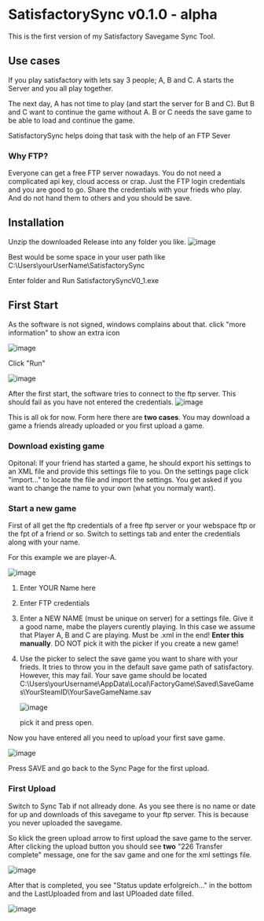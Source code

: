 # SatisfactorySync v0.1.0 - alpha

This is the first version of my Satisfactory Savegame Sync Tool.

## Use cases
If you play satisfactory with lets say 3 people; A, B and C.
A starts the Server and you all play together. 

The next day, A has not time to play (and start the server for B and C).
But B and C want to continue the game without A.
B or C needs the save game to be able to load and continue the game.

SatisfactorySync helps doing that task with the help of an FTP Sever

### Why FTP?
Everyone can get a free FTP server nowadays. You do not need a complicated api key, cloud access or crap.
Just the FTP login credentials and you are good to go. Share the credentials with your frieds who play.
And do not hand them to others and you should be save.

## Installation
Unzip the downloaded Release into any folder you like.
![image](https://github.com/user-attachments/assets/6b1aeb6a-da5f-412e-940d-48dd7c6e26b9)

Best would be some space in your user path like C:\Users\yourUserName\SatisfactorySync

Enter folder and Run SatisfactorySyncV0_1.exe

## First Start
As the software is not signed, windows complains about that.
click "more information" to show an extra icon

![image](https://github.com/user-attachments/assets/2d91886b-d9a8-4597-add9-6dde925f5b6c)


Click "Run"

![image](https://github.com/user-attachments/assets/688d3f2b-766c-43fa-be1e-91aa4e81ca18)


After the first start, the software tries to connect to the ftp server.
This should fail as you have not entered the credentials.
![image](https://github.com/user-attachments/assets/89154c84-d415-4785-9e71-c6c04278024f)


This is all ok for now.
Form here there are **two cases**. You may download a game a friends already uploaded or you first upload a game.

### Download existing game

Opitonal:
If your friend has started a game, he should export his settings to an XML file and provide this settings file to you.
On the settings page click "import..." to locate the file and import the settings. 
You get asked if you want to change the name to your own (what you normaly want).

### Start a new game
First of all get the ftp credentials of a free ftp server or your webspace ftp or the fpt of a friend or so.
Switch to settings tab and enter the credentials along with your name.

For this example we are player-A.

![image](https://github.com/user-attachments/assets/d322b952-db0d-45e0-ac99-8a06fe13cf4f)

1. Enter YOUR Name here
2. Enter FTP credentials
3. Enter a NEW NAME (must be unique on server) for a settings file. Give it a good name, mabe the players curently playing. 
   In this case we assume that Player A, B and C are playing.
   Must be .xml in the end! **Enter this manually**. DO NOT pick it with the picker if you create a new game!

4. Use the picker to select the save game you want to share with your frieds. It tries to throw you in the default save game path
   of satisfactory. However, this may fail. Your save game should be located C:\Users\yourUsername\AppData\Local\FactoryGame\Saved\SaveGames\YourSteamID\YourSaveGameName.sav

   ![image](https://github.com/user-attachments/assets/1c07f601-3c8b-48ca-8383-00a893222cb3)

   pick it and press open.

Now you have entered all you need to upload your first save game.

![image](https://github.com/user-attachments/assets/c5c59cbe-b333-4f45-b8f6-b5cedb977941)

Press SAVE and go back to the Sync Page for the first upload.

### First Upload ###
Switch to Sync Tab if not allready done.
As you see there is no name or date for up and downloads of this savegame to your ftp server.
This is because you never uploaded the savegame.

So klick the green upload arrow to first upload the save game to the server.
After clicking the upload button you should see **two** "226 Transfer complete" message, one for the sav game and one for the xml settings file.

![image](https://github.com/user-attachments/assets/fd937291-916f-4cfe-bbd8-abcf294e02d1)

After that is completed, you see "Status update erfolgreich..." in the bottom and the LastUploaded from and last UPloaded date filled.

![image](https://github.com/user-attachments/assets/8e651785-08c0-4cc7-8741-bc08ed7fd4e2)





